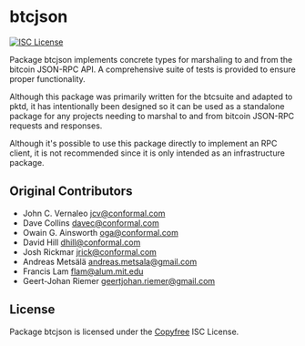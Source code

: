 # btcjson

[![ISC License](http://img.shields.io/badge/license-ISC-blue.svg)](http://Copyfree.org)

Package btcjson implements concrete types for marshaling to and from the
bitcoin JSON-RPC API. A comprehensive suite of tests is provided to ensure
proper functionality.

Although this package was primarily written for the btcsuite and adapted to
pktd, it has intentionally been designed so it can be used as a standalone
package for any projects needing to marshal to and from bitcoin JSON-RPC
requests and responses.

Although it's possible to use this package directly to implement an RPC
client, it is not recommended since it is only intended as an infrastructure
package.

## Original Contributors

- John C. Vernaleo <jcv@conformal.com>
- Dave Collins <davec@conformal.com>
- Owain G. Ainsworth <oga@conformal.com>
- David Hill <dhill@conformal.com>
- Josh Rickmar <jrick@conformal.com>
- Andreas Metsälä <andreas.metsala@gmail.com>
- Francis Lam <flam@alum.mit.edu>
- Geert-Johan Riemer <geertjohan.riemer@gmail.com>

## License

Package btcjson is licensed under the [Copyfree](http://Copyfree.org) ISC
License.
